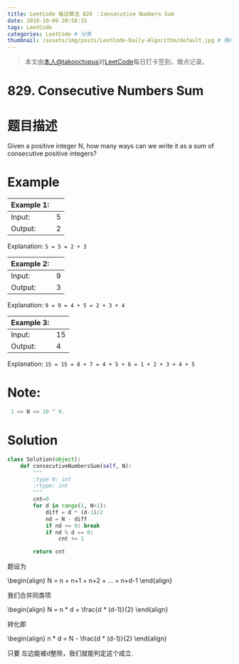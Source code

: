 ```yaml
---
title: LeetCode 每日算法 829 ：Consecutive Numbers Sum
date: 2018-10-09 20:58:15
tags: LeetCode
categories: LeetCode # 分类
thumbnail: /assets/img/posts/LeetCode-Daily-Algorithm/default.jpg # 略缩图
---
```


>本文由[本人@takooctopus](https://takooctopus.github.io "たこ焼きのGITHUB")对[LeetCode](https://leetcode.com/ "LeetCode")每日打卡签到，做点记录。

# 829. Consecutive Numbers Sum

# 题目描述

Given a positive integer N, how many ways can we write it as a sum of consecutive positive integers?

# Example 

|   Example 1:|      |
|   :------ |   :------ |
|   Input:|   5  |
|   Output:|    2   |

Explanation: `5 = 5 = 2 + 3`

|   Example 2:|      |
|   :------ |   :------ |
|   Input:|   9  |
|   Output:|   3   |

Explanation: `9 = 9 = 4 + 5 = 2 + 3 + 4`

|   Example 3:|      |
|   :------ |   :------ |
|   Input:|    15   |
|   Output:|    4   |

Explanation: `15 = 15 = 8 + 7 = 4 + 5 + 6 = 1 + 2 + 3 + 4 + 5`


# Note:

```c
 1 <= N <= 10 ^ 9.
```

# Solution

```python
class Solution(object):
    def consecutiveNumbersSum(self, N):
        """
        :type N: int
        :rtype: int
        """
        cnt=0
        for d in range(1, N+1):
            diff = d * (d-1)/2
            nd = N - diff
            if nd <= 0: break
            if nd % d == 0:
                cnt += 1

        return cnt
```
题设为

\begin{align}
N = n + n+1 + n+2 + ... + n+d-1
\end{align}

我们合并同类项

\begin{align}
N = n * d + \frac{d * (d-1)}{2}
\end{align}

转化即

\begin{align}
n * d = N - \frac{d * (d-1)}{2}
\end{align}

只要 左边能被d整除，我们就能判定这个成立.